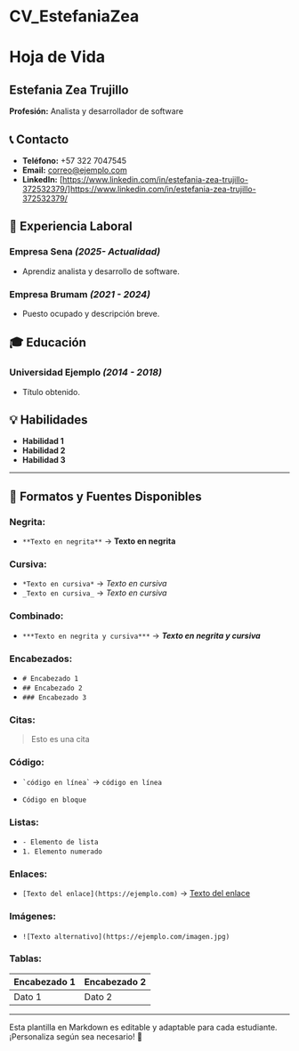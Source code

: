 # CV_EstefaniaZea
# Hoja de Vida

## Estefania Zea Trujillo
**Profesión:** Analista y desarrollador de software

## 📞 Contacto
- **Teléfono:** +57 322 7047545
- **Email:** [correo@ejemplo.com](mailto:correo@ejemplo.com)
- **LinkedIn:** [https://www.linkedin.com/in/estefania-zea-trujillo-372532379/]https://www.linkedin.com/in/estefania-zea-trujillo-372532379/ 

## 🏢 Experiencia Laboral
### **Empresa Sena** _(2025- Actualidad)_
- Aprendiz analista y desarrollo de software.

### **Empresa Brumam** _(2021 - 2024)_
- Puesto ocupado y descripción breve.

## 🎓 Educación
### **Universidad Ejemplo** _(2014 - 2018)_
- Título obtenido.

## 💡 Habilidades
- **Habilidad 1**
- **Habilidad 2**
- **Habilidad 3**

---

## 🎨 Formatos y Fuentes Disponibles

### **Negrita:**
- `**Texto en negrita**` → **Texto en negrita**

### **Cursiva:**
- `*Texto en cursiva*` → *Texto en cursiva*
- `_Texto en cursiva_` → _Texto en cursiva_

### **Combinado:**
- `***Texto en negrita y cursiva***` → ***Texto en negrita y cursiva***

### **Encabezados:**
- `# Encabezado 1`
- `## Encabezado 2`
- `### Encabezado 3`

### **Citas:**
> Esto es una cita

### **Código:**
- `` `código en línea` `` → `código en línea`
- ```
  Código en bloque
  ```

### **Listas:**
- `- Elemento de lista`
- `1. Elemento numerado`

### **Enlaces:**
- `[Texto del enlace](https://ejemplo.com)` → [Texto del enlace](https://ejemplo.com)

### **Imágenes:**
- `![Texto alternativo](https://ejemplo.com/imagen.jpg)`

### **Tablas:**
| Encabezado 1 | Encabezado 2 |
|-------------|-------------|
| Dato 1     | Dato 2      |

---

Esta plantilla en Markdown es editable y adaptable para cada estudiante. ¡Personaliza según sea necesario! 🎯


